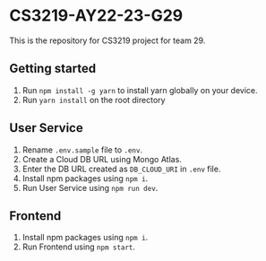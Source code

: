 # CS3219-AY22-23-G29

This is the repository for CS3219 project for team 29.

## Getting started

1. Run `npm install -g yarn` to install yarn globally on your device.
2. Run `yarn install` on the root directory

## User Service

1. Rename `.env.sample` file to `.env`.
2. Create a Cloud DB URL using Mongo Atlas.
3. Enter the DB URL created as `DB_CLOUD_URI` in `.env` file.
4. Install npm packages using `npm i`.
5. Run User Service using `npm run dev`.

## Frontend

1. Install npm packages using `npm i`.
2. Run Frontend using `npm start`.
